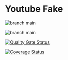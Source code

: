 # Youtube Fake

![branch main](https://github.com/deirofelippe/yt-fake/actions/workflows/backend-test.yml/badge.svg?branch=main)

![branch main](https://github.com/deirofelippe/yt-fake/actions/workflows/backend-deployment.yml/badge.svg?branch=main)


[![Quality Gate Status](https://sonarcloud.io/api/project_badges/measure?project=yt-fake&metric=alert_status)](https://sonarcloud.io/summary/new_code?id=yt-fake)

[![Coverage Status](https://coveralls.io/repos/github/deirofelippe/yt-fake/badge.svg)](https://coveralls.io/github/deirofelippe/yt-fake)